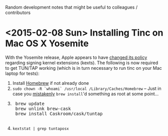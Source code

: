 Random development notes that might be useful to colleagues / contributors

<2015-02-08 Sun> Installing Tinc on Mac OS X Yosemite
=====================================================

With the Yosemite release, Apple appears to have [changed its policy](https://github.com/Homebrew/homebrew/issues/31164) regarding signing kernel extensions (kexts). The following is now required to get TUN/TAP working (which is in turn necessary to run tinc on your Mac laptop for tests):

1. Install [Homebrew](http://brew.sh/) if not already done
2. ``sudo chown -R `whoami` /usr/local /Library/Caches/Homebrew`` – Just in case you [mistakenly](https://apple.stackexchange.com/questions/150271/how-to-repair-homebrew-permissions-after-installing-as-root) `brew install`'d something as root at some point...
3. <pre>
    brew update
    brew unlink brew-cask
    brew install Caskroom/cask/tuntap
    </pre>
4. `kextstat | grep tuntaposx`


